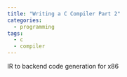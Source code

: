 ```yaml
---
title: "Writing a C Compiler Part 2"
categories:
  - programming
tags:
  - c
  - compiler
---
```


IR to backend code generation for x86
